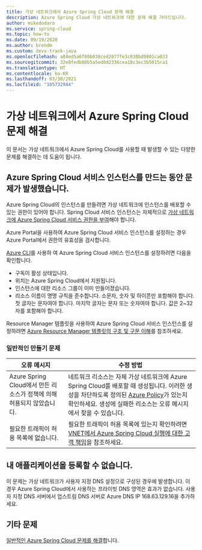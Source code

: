 ```yaml
---
title: 가상 네트워크에서 Azure Spring Cloud 문제 해결
description: Azure Spring Cloud 가상 네트워크에 대한 문제 해결 가이드입니다.
author: mikedodaro
ms.service: spring-cloud
ms.topic: how-to
ms.date: 09/19/2020
ms.author: brendm
ms.custom: devx-track-java
ms.openlocfilehash: a84ed5a6f80b038ced2077fe3c038bd9801ca033
ms.sourcegitcommit: 32e0fedb80b5a5ed0d2336cea18c3ec3b5015ca1
ms.translationtype: HT
ms.contentlocale: ko-KR
ms.lasthandoff: 03/30/2021
ms.locfileid: "105732944"
---
```

# <a name="troubleshooting-azure-spring-cloud-in-virtual-networks"></a>가상 네트워크에서 Azure Spring Cloud 문제 해결

이 문서는 가상 네트워크에서 Azure Spring Cloud를 사용할 때 발생할 수 있는 다양한 문제를 해결하는 데 도움이 됩니다.

## <a name="i-encountered-a-problem-with-creating-an-azure-spring-cloud-service-instance"></a>Azure Spring Cloud 서비스 인스턴스를 만드는 동안 문제가 발생했습니다.

Azure Spring Cloud의 인스턴스를 만들려면 가상 네트워크에 인스턴스를 배포할 수 있는 권한이 있어야 합니다.  Spring Cloud 서비스 인스턴스는 자체적으로 [가상 네트워크에 Azure Spring Cloud 서비스 권한을 부여](spring-cloud-tutorial-deploy-in-azure-virtual-network.md#grant-service-permission-to-the-virtual-network)해야 합니다.

Azure Portal을 사용하여 Azure Spring Cloud 서비스 인스턴스를 설정하는 경우 Azure Portal에서 권한의 유효성을 검사합니다.

[Azure CLI](/cli/azure/get-started-with-azure-cli)를 사용하 여 Azure Spring Cloud 서비스 인스턴스를 설정하려면 다음을 확인합니다.

- 구독이 활성 상태입니다.
- 위치는 Azure Spring Cloud에서 지원됩니다.
- 인스턴스에 대한 리소스 그룹이 이미 만들어졌습니다.
- 리소스 이름이 명명 규칙을 준수합니다. 소문자, 숫자 및 하이픈만 포함해야 합니다. 첫 글자는 문자여야 합니다. 마지막 글자는 문자 또는 숫자여야 합니다. 값은 2~32자를 포함해야 합니다.

Resource Manager 템플릿을 사용하여 Azure Spring Cloud 서비스 인스턴스를 설정하려면 [Azure Resource Manager 템플릿의 구조 및 구문 이해](../azure-resource-manager/templates/template-syntax.md)를 참조하세요.

### <a name="common-creation-issues"></a>일반적인 만들기 문제

| 오류 메시지 | 수정 방법 |
|------|------|
| Azure Spring Cloud에서 만든 리소스가 정책에 의해 허용되지 않았습니다. | 네트워크 리소스는 자체 가상 네트워크에 Azure Spring Cloud를 배포할 때 생성됩니다. 이러한 생성을 차단하도록 정의된 [Azure Policy](../governance/policy/overview.md)가 있는지 확인하세요. 생성에 실패한 리소스는 오류 메시지에서 찾을 수 있습니다. |
| 필요한 트래픽이 허용 목록에 없습니다. | 필요한 트래픽이 허용 목록에 있는지 확인하려면 [VNET에서 Azure Spring Cloud 실행에 대한 고객 책임](spring-cloud-vnet-customer-responsibilities.md)을 참조하세요. |

## <a name="my-application-cant-be-registered"></a>내 애플리케이션을 등록할 수 없습니다.

이 문제는 가상 네트워크가 사용자 지정 DNS 설정으로 구성된 경우에 발생합니다. 이 경우 Azure Spring Cloud에서 사용하는 프라이빗 DNS 영역은 효과가 없습니다. 사용자 지정 DNS 서버에서 업스트림 DNS 서버로 Azure DNS IP 168.63.129.16을 추가하세요.

## <a name="other-issues"></a>기타 문제

[일반적인 Azure Spring Cloud 문제를 해결](./spring-cloud-troubleshoot.md)합니다.
